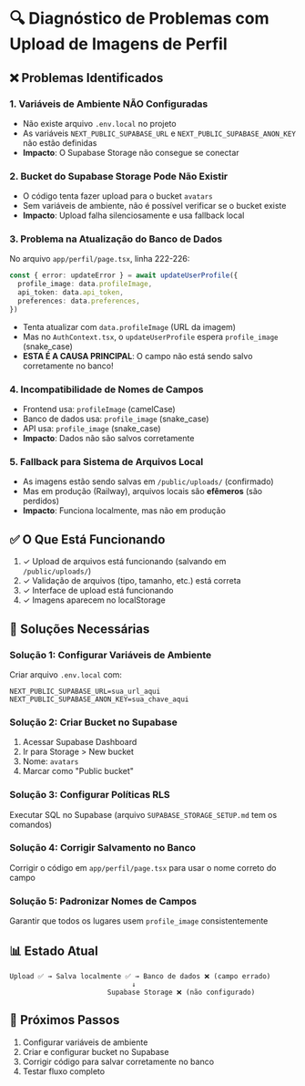 # 🔍 Diagnóstico de Problemas com Upload de Imagens de Perfil

## ❌ Problemas Identificados

### 1. **Variáveis de Ambiente NÃO Configuradas**
- Não existe arquivo `.env.local` no projeto
- As variáveis `NEXT_PUBLIC_SUPABASE_URL` e `NEXT_PUBLIC_SUPABASE_ANON_KEY` não estão definidas
- **Impacto**: O Supabase Storage não consegue se conectar

### 2. **Bucket do Supabase Storage Pode Não Existir**
- O código tenta fazer upload para o bucket `avatars`
- Sem variáveis de ambiente, não é possível verificar se o bucket existe
- **Impacto**: Upload falha silenciosamente e usa fallback local

### 3. **Problema na Atualização do Banco de Dados**
No arquivo `app/perfil/page.tsx`, linha 222-226:
```typescript
const { error: updateError } = await updateUserProfile({
  profile_image: data.profileImage,
  api_token: data.api_token,
  preferences: data.preferences,
})
```
- Tenta atualizar com `data.profileImage` (URL da imagem)
- Mas no `AuthContext.tsx`, o `updateUserProfile` espera `profile_image` (snake_case)
- **ESTA É A CAUSA PRINCIPAL**: O campo não está sendo salvo corretamente no banco!

### 4. **Incompatibilidade de Nomes de Campos**
- Frontend usa: `profileImage` (camelCase)
- Banco de dados usa: `profile_image` (snake_case)
- API usa: `profile_image` (snake_case)
- **Impacto**: Dados não são salvos corretamente

### 5. **Fallback para Sistema de Arquivos Local**
- As imagens estão sendo salvas em `/public/uploads/` (confirmado)
- Mas em produção (Railway), arquivos locais são **efêmeros** (são perdidos)
- **Impacto**: Funciona localmente, mas não em produção

## ✅ O Que Está Funcionando

1. ✓ Upload de arquivos está funcionando (salvando em `/public/uploads/`)
2. ✓ Validação de arquivos (tipo, tamanho, etc.) está correta
3. ✓ Interface de upload está funcionando
4. ✓ Imagens aparecem no localStorage

## 🔧 Soluções Necessárias

### Solução 1: Configurar Variáveis de Ambiente
Criar arquivo `.env.local` com:
```env
NEXT_PUBLIC_SUPABASE_URL=sua_url_aqui
NEXT_PUBLIC_SUPABASE_ANON_KEY=sua_chave_aqui
```

### Solução 2: Criar Bucket no Supabase
1. Acessar Supabase Dashboard
2. Ir para Storage > New bucket
3. Nome: `avatars`
4. Marcar como "Public bucket"

### Solução 3: Configurar Políticas RLS
Executar SQL no Supabase (arquivo `SUPABASE_STORAGE_SETUP.md` tem os comandos)

### Solução 4: Corrigir Salvamento no Banco
Corrigir o código em `app/perfil/page.tsx` para usar o nome correto do campo

### Solução 5: Padronizar Nomes de Campos
Garantir que todos os lugares usem `profile_image` consistentemente

## 📊 Estado Atual

```
Upload ✅ → Salva localmente ✅ → Banco de dados ❌ (campo errado)
                              ↓
                        Supabase Storage ❌ (não configurado)
```

## 🎯 Próximos Passos

1. Configurar variáveis de ambiente
2. Criar e configurar bucket no Supabase
3. Corrigir código para salvar corretamente no banco
4. Testar fluxo completo
